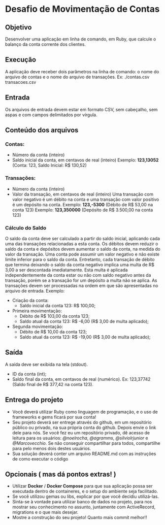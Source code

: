 # Desafio de Movimentação de Contas
## Objetivo
Desenvolver uma aplicação em linha de comando, em Ruby, que calcule o balanço da conta corrente dos clientes.
## Execução
A aplicação deve receber dois parâmetros na linha de comando: o nome do arquivo de contas e o nome do arquivo de transações.
Ex: ./contas.csv transacoes.csv
## Entrada
Os arquivos de entrada devem estar em formato CSV, sem cabeçalho, sem aspas e com campos delimitados por vírgula.
## Conteúdo dos arquivos
### Contas:
- Número da conta (inteiro)
- Saldo inicial da conta, em centavos de real (inteiro)
 Exemplo:  **123,13052** (Conta: 123, Saldo Inicial: R$ 130,52)
### Transações:
- Número da conta (inteiro)
- Valor da transação, em centavos de real (inteiro)
Uma transação com valor negativo é um débito na conta e uma transação com valor positivo é um depósito na conta.
Exemplo: **123,-5300** (Débito de R$ 53,00 na conta 123)
Exemplo: **123,350000** (Depósito de R$ 3.500,00 na conta 123)
### Cálculo do Saldo
O saldo da conta deve ser calculado a partir do saldo inicial, aplicando cada uma das transações relacionadas a esta conta. Os débitos devem reduzir o saldo da conta e depósitos devem aumentar o saldo da conta, na medida do valor da transação.
Uma conta pode assumir um valor negativo e não existe limite inferior para o saldo da conta. Entretanto, cada transação de débito que termina deixando o saldo da conta negativo implica uma multa de R$ 3,00 a ser descontada imediatamente. Esta multa é aplicada independentemente da conta estar ou não com saldo negativo antes da transação, porém se a transação for um depósito a multa não se aplica. As transações devem ser processadas na ordem em que são apresentadas no arquivo de entrada.
Exemplo:
- Criação da conta:
   - Saldo inicial da conta 123: R$ 100,00;
- Primeira movimentação:
   - Débito de R$ 103,00 da conta 123;
   -  Saldo atual da conta 123: R$ -6,00 (R$ 3,00 de multa aplicado);
- Segunda movimentação:
    - Débito de R$ 10,00 da conta 123;
    - Saldo atual da conta 123: R$ -19,00 (R$ 3,00 de multa aplicado);
## Saída
A saída deve ser exibida na tela (stdout).
- ID da conta (int);
- Saldo final da conta, em centavos de real (numérico).
  Ex: 123,37742 (Saldo final de R$ 377,42 na conta 123).
## Entrega do projeto
- Você deverá utilizar Ruby como linguagem de programação, e o uso de frameworks e gems ficará por sua conta!
- Seu projeto deverá ser entrege através do github, em um repositório público ou privado, na sua própria conta do github. Depois envie o link dele para nós. Se você fez eu um repositório privado, dê acesso de leitura para os usuários: *@noelrocha*, *@agramms*, *@silviolrjunior* e *@Marcovecchio*. Se não conseguir compartilhar para todos, compartilhe para pelo menos dois destes usuários.
- Sua solução deverá conter um arquivo README.md com as instruções de como executar o código
## Opcionais ( mas dá pontos extras! )
- Utilizar **Docker** / **Docker Compose** para que sua aplicação possa ser executada dentro de containeres, e o setup do ambiente seja facilitado.
- Se você utilizou gemas ou libs, explicar por que você decidiu utilizá-las.
- Sinta-se à vontade para utilizar banco de dados no projeto, para nos mostrar seu conhecimento no assunto, juntamente com ActiveRecord, migrations e o que mais desejar.
- Mostre a construção do seu projeto! Quanto mais commit melhor!!

